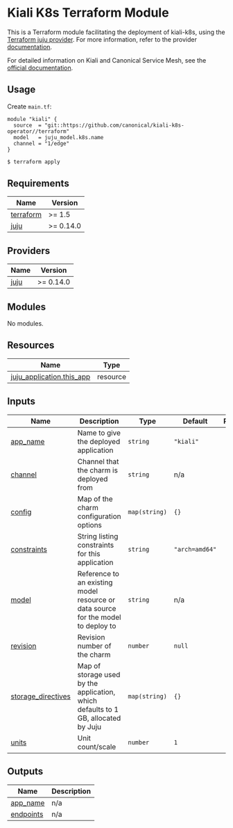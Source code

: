 <!-- BEGIN_TF_DOCS -->
# Kiali K8s Terraform Module

This is a Terraform module facilitating the deployment of kiali-k8s, using the [Terraform juju provider](https://github.com/juju/terraform-provider-juju/). For more information, refer to the provider [documentation](https://registry.terraform.io/providers/juju/juju/latest/docs).

For detailed information on Kiali and Canonical Service Mesh, see the [official documentation](https://canonical-service-mesh-documentation.readthedocs-hosted.com/en/latest/).

## Usage

Create `main.tf`:

```hcl
module "kiali" {
  source  = "git::https://github.com/canonical/kiali-k8s-operator//terraform"
  model   = juju_model.k8s.name
  channel = "1/edge"
}
```

```sh
$ terraform apply
```

## Requirements

| Name | Version |
|------|---------|
| <a name="requirement_terraform"></a> [terraform](#requirement\_terraform) | >= 1.5 |
| <a name="requirement_juju"></a> [juju](#requirement\_juju) | >= 0.14.0 |

## Providers

| Name | Version |
|------|---------|
| <a name="provider_juju"></a> [juju](#provider\_juju) | >= 0.14.0 |

## Modules

No modules.

## Resources

| Name | Type |
|------|------|
| [juju_application.this_app](https://registry.terraform.io/providers/juju/juju/latest/docs/resources/application) | resource |

## Inputs

| Name | Description | Type | Default | Required |
|------|-------------|------|---------|:--------:|
| <a name="input_app_name"></a> [app\_name](#input\_app\_name) | Name to give the deployed application | `string` | `"kiali"` | no |
| <a name="input_channel"></a> [channel](#input\_channel) | Channel that the charm is deployed from | `string` | n/a | yes |
| <a name="input_config"></a> [config](#input\_config) | Map of the charm configuration options | `map(string)` | `{}` | no |
| <a name="input_constraints"></a> [constraints](#input\_constraints) | String listing constraints for this application | `string` | `"arch=amd64"` | no |
| <a name="input_model"></a> [model](#input\_model) | Reference to an existing model resource or data source for the model to deploy to | `string` | n/a | yes |
| <a name="input_revision"></a> [revision](#input\_revision) | Revision number of the charm | `number` | `null` | no |
| <a name="input_storage_directives"></a> [storage\_directives](#input\_storage\_directives) | Map of storage used by the application, which defaults to 1 GB, allocated by Juju | `map(string)` | `{}` | no |
| <a name="input_units"></a> [units](#input\_units) | Unit count/scale | `number` | `1` | no |

## Outputs

| Name | Description |
|------|-------------|
| <a name="output_app_name"></a> [app\_name](#output\_app\_name) | n/a |
| <a name="output_endpoints"></a> [endpoints](#output\_endpoints) | n/a |
<!-- END_TF_DOCS -->